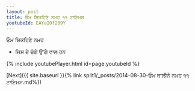 ```yaml
---
layout: post
title: ਓਮ ਸ਼ਿਕਹਿਣੇ ਨਮਹ ੧੧ ਟਾਇਮਸ
youtubeId: EAYaIOf209Y
---
```

 
 
 ਓਮ ਸ਼ਿਕਹਿਣੇ ਨਮਹ  
 
 -  ਜਿਸ ਦੇ ਚੰਗੇ ਉੱਗੇ ਵਾਲ ਹਨ 
 
  
 
  
 
 
 
 
 
 


{% include youtubePlayer.html id=page.youtubeId %}
 
[Next]({{ site.baseurl }}{% link  split1/_posts/2014-08-30-ਓਮ ਥਾਲੀਨੇ ਨਮਹ ੧੧ ਟਾਇਮਸ.md%})
 
